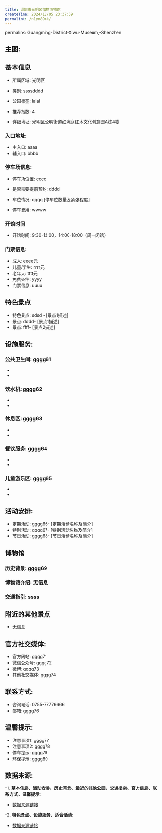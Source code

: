 ```yaml
---
title: 深圳市光明区惜物博物馆
createTime: 2024/12/05 23:37:59
permalink: /n1ym89ok/
---
```

permalink: Guangming-District-Xiwu-Museum,-Shenzhen
## 主图:
<ImageCard
image="https://cn.bing.com/th?id=OHR.AlfanzinaLighthouse_ZH-CN9704515669_1920x1080.webp"
title= "深圳市光明区惜物博物馆"
description= ""
date="2024/12/05"
href="/"
author="市文化广电旅游体育局"
/>
## 基本信息

- 所属区域: 光明区

- 类别: ssssdddd

- 公园标签: lalal

- 推荐指数: 4

- 详细地址: 光明区公明街道红满庭红木文化创意园A栋4楼

### 入口地址:
- 主入口: aaaa
- 辅入口: bbbb
### 停车场信息:
- 停车场位置: cccc

- 是否需要提前预约: dddd

- 车位情况: qqqq [停车位数量及紧张程度]

- 停车费用: wwww

### 开馆时间
- 开馆时间: 9:30-12:00，14:00-18:00（周一闭馆）

### 门票信息:
- 成人: eeee元
- 儿童/学生: rrrr元
- 老年人: tttt元
- 免费条件: yyyy
- 门票信息: uuuu
## 特色景点
- 特色景点: sdsd - [景点1描述]
- 景点: dddd- [景点1描述]
- 景点: ffff- [景点2描述]
## 设施服务:
### 公共卫生间: gggg61
- 
- 
### 饮水机: gggg62
- 
- 
### 休息区: gggg63
- 
- 
### 餐饮服务: gggg64
- 
- 
### 儿童游乐区: gggg65
- 
- 
## 活动安排:
- 定期活动: gggg66- [定期活动名称及简介]
- 特别活动: gggg67- [特别活动名称及简介]
- 节日活动: gggg68- [节日活动名称及简介]
## 博物馆
### 历史背景: gggg69
### 博物馆介绍: 无信息
### 交通指引: ssss

## 附近的其他景点
- 无信息

## 官方社交媒体:
- 官方网站: gggg71
- 微信公众号: gggg72
- 微博: gggg73
- 其他社交媒体: gggg74

## 联系方式:
- 咨询电话: 0755-77776666
- 邮箱: gggg76

## 温馨提示:
- 注意事项1: gggg77
- 注意事项2: gggg78
- 停车提示: gggg79
- 环保提示: gggg80

## 数据来源:
-1. **基本信息、活动安排、历史背景、最近的其他公园、交通指南、官方信息、联系方式、温馨提示**:
- [数据来源链接](http://wtl.sz.gov.cn/ggfw/whl/bwgylb/index.html)

-2. **特色景点、设施服务、适合活动**:
- [数据来源链接](http://wtl.sz.gov.cn/ggfw/whl/bwgylb/index.html)

